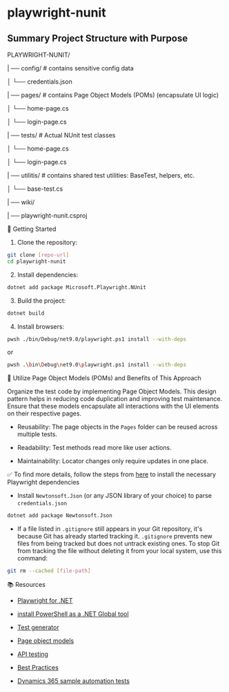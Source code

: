 # playwright-nunit

## Summary Project Structure with Purpose

PLAYWRIGHT-NUNIT/

| ── config/                # contains sensitive config data

│    └── credentials.json   

| ── pages/         # contains Page Object Models (POMs) (encapsulate UI logic)
 
│    └── home-page.cs

│    └── login-page.cs   

| ── tests/         # Actual NUnit test classes

│    └── home-page.cs

│    └── login-page.cs  

| ── utilitis/      # contains shared test utilities: BaseTest, helpers, etc.

│    └── base-test.cs

| ── wiki/

| ── playwright-nunit.csproj


🚀 Getting Started

1. Clone the repository:

```bash
git clone [repo-url]
cd playwright-nunit
```

2. Install dependencies:

```bash
dotnet add package Microsoft.Playwright.NUnit
```

3. Build the project:

```bash
dotnet build
```

4. Install browsers:

```bash
pwsh ./bin/Debug/net9.0/playwright.ps1 install --with-deps

```

or 

```bash
pwsh .\bin\Debug\net9.0\playwright.ps1 install --with-deps

```


🧩 Utilize Page Object Models (POMs) and Benefits of This Approach

Organize the test code by implementing Page Object Models. This design pattern helps in reducing code duplication and improving test maintenance. 
Ensure that these models encapsulate all interactions with the UI elements on their respective pages.

- Reusability: The page objects in the `Pages` folder can be reused across multiple tests.

- Readability: Test methods read more like user actions.

- Maintainability: Locator changes only require updates in one place.

✅ To find more details, follow the steps from [here](https://playwright.dev/dotnet/docs/intro#introduction) to install the necessary Playwright dependencies

- Install `Newtonsoft.Json` (or any JSON library of your choice) to parse `credentials.json`

```bash
dotnet add package Newtonsoft.Json
```

- If a file listed in `.gitignore` still appears in your Git repository, it's because Git has already started tracking it. `.gitignore` prevents new files from being tracked but does not untrack existing ones. To stop Git from tracking the file without deleting it from your local system, use this command:

```bash
git rm --cached [file-path]
```


📚 Resources

- [Playwright for .NET](https://playwright.dev/dotnet/docs/intro)

- [install PowerShell as a .NET Global tool](https://learn.microsoft.com/en-us/powershell/scripting/install/installing-powershell-on-windows?view=powershell-7.5#install-as-a-net-global-tool)

- [Test generator](https://playwright.dev/dotnet/docs/codegen)

- [Page object models](https://playwright.dev/dotnet/docs/pom)

- [API testing](https://playwright.dev/dotnet/docs/api-testing)

- [Best Practices](https://playwright.dev/docs/best-practices)

- [Dynamics 365 sample automation tests](https://github.com/microsoft/Dynamics-365-FastTrack-Implementation-Assets/tree/master/Customer%20Service/Testing/Automation/Playwright/Samples/automation)
